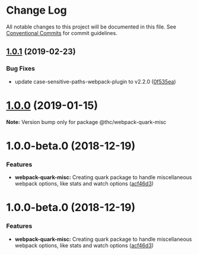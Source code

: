 # Change Log

All notable changes to this project will be documented in this file.
See [Conventional Commits](https://conventionalcommits.org) for commit guidelines.

## [1.0.1](https://github.com/thc-tools/webpack-laboratory/compare/@thc/webpack-quark-misc@1.0.0...@thc/webpack-quark-misc@1.0.1) (2019-02-23)


### Bug Fixes

* update case-sensitive-paths-webpack-plugin to v2.2.0 ([0f535ea](https://github.com/thc-tools/webpack-laboratory/commit/0f535ea))






# [1.0.0](https://github.com/thc-tools/webpack-laboratory/compare/@thc/webpack-quark-misc@1.0.0-beta.0...@thc/webpack-quark-misc@1.0.0) (2019-01-15)

**Note:** Version bump only for package @thc/webpack-quark-misc






# 1.0.0-beta.0 (2018-12-19)


### Features

* **webpack-quark-misc:** Creating quark package to handle miscellaneous webpack options, like stats and watch options ([acf46d3](https://github.com/thc-tools/webpack-laboratory/commit/acf46d3))





# 1.0.0-beta.0 (2018-12-19)


### Features

* **webpack-quark-misc:** Creating quark package to handle miscellaneous webpack options, like stats and watch options ([acf46d3](https://github.com/thc-tools/webpack-laboratory/commit/acf46d3))
